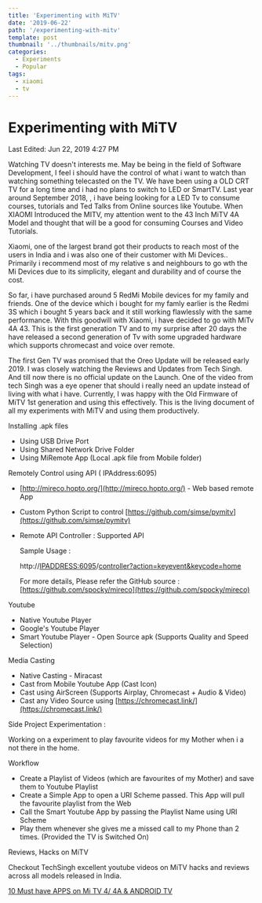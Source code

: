 ```yaml
---
title: 'Experimenting with MiTV'
date: '2019-06-22'
path: '/experimenting-with-mitv'
template: post
thumbnail: '../thumbnails/mitv.png'
categories:
  - Experiments
  - Popular
tags:
  - xiaomi
  - tv
---
```


# Experimenting with MiTV

Last Edited: Jun 22, 2019 4:27 PM

Watching TV doesn't interests me. May be being in the field of Software Development, I feel i should have the control of what i want to watch than watching something telecasted on the TV. We have been using a OLD CRT TV for a long time and i had no plans to switch to LED or SmartTV. Last year around September 2018, , i have being looking for a LED Tv to consume courses, tutorials and Ted Talks from Online sources like Youtube. When XIAOMI Introduced the MITV, my attention went to the 43 Inch MiTV 4A Model and thought that will be a good for consuming Courses and Video Tutorials.

Xiaomi, one of the largest brand got their products to reach most of the users in India and i was also one of their customer with Mi Devices.. Primarily i recommend most of my relative s and neighbours to go wth the Mi Devices due to its simplicity, elegant and durability and of course the cost.

So far, i have purchased around 5 RedMi Mobile devices for my family and friends. One of the device which i bought for my famly earlier is the Redmi 3S which i bought 5 years back and it still working flawlessly with the same performance. With this goodwill with Xiaomi, i have decided to go with MiTv 4A 43. This is the first generation TV and to my surprise after 20 days the have released a second generation of Tv with some upgraded hardware which supports chromecast and voice over remote.

The first Gen TV was promised that the Oreo Update will be released early 2019. I was closely watching the Reviews and Updates from Tech Singh. And till now there is no official update on the Launch. One of the video from tech Singh was a eye opener that should i really need an update instead of living with what i have. Currently, I was happy with the Old Firmware of MiTV 1st generation and using this effectively. This is the living document of all my experiments with MiTV and using them productively. 

Installing .apk files

- Using USB Drive Port
- Using Shared Network Drive Folder
- Using MiRemote App (Local .apk file from Mobile folder)

Remotely Control using API ( IPAddress:6095)

- [http://mireco.hopto.org/](http://mireco.hopto.org/) - Web based remote App
- Custom Python Script to control [https://github.com/simse/pymitv](https://github.com/simse/pymitv)
- Remote API Controller : Supported API

    Sample Usage :

    http://<IPADDRESS:6095>/[controller?action=keyevent&keycode=home](http://192.168.1.4:6095/controller?action=keyevent&keycode=home)

    For more details, Please refer the GitHub source : [https://github.com/spocky/mireco](https://github.com/spocky/mireco)

Youtube

- Native Youtube Player
- Google's Youtube Player
- Smart Youtube Player - Open Source apk (Supports Quality and Speed Selection)

Media Casting 

- Native Casting - Miracast
- Cast from Mobile Youtube App (Cast Icon)
- Cast using AirScreen (Supports Airplay, Chromecast + Audio & Video)
- Cast any Video Source using [https://chromecast.link/](https://chromecast.link/)

Side Project Experimentation :

Working on a experiment to play favourite videos for my Mother when i a not there in the home.

Workflow

- Create a Playlist of Videos (which are favourites of my Mother) and save them to Youtube Playlist
- Create a Simple App to open a URI Scheme passed. This App will pull the favourite playlist from the Web
- Call the Smart Youtube App by passing the Playlist Name using URI Scheme
- Play them whenever she gives me a missed call to my Phone than 2 times. (Provided the TV is Switched On)

Reviews, Hacks on MiTV

Checkout TechSingh excellent youtube videos on MiTV hacks and reviews across all models released in India.

[10 Must have APPS on Mi TV 4/ 4A & ANDROID TV](https://www.youtube.com/watch?v=KwWYVRq-VM8&list=PLpyclvkvYfZa0JU-tEcTvbfjPxJULtpkt)